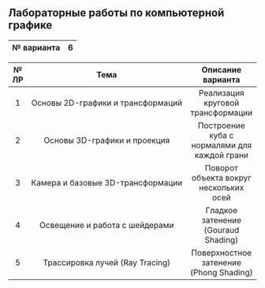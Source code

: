 ## Лабораторные работы по компьютерной графике ##

| № варианта | 6 |
|-|-|

|№ ЛР|Тема|Описание варианта|
|:---:|:---:|:---:|
| <nobr> 1 </nobr> | <nobr> Основы 2D-графики и трансформаций </nobr> | </nobr> Реализация круговой трансформации </nobr> |
| <nobr> 2 </nobr> | <nobr> Основы 3D-графики и проекция </nobr> | </nobr> Построение куба с нормалями для каждой грани </nobr> |
| <nobr> 3 </nobr> | <nobr> Камера и базовые 3D-трансформации </nobr> | </nobr> Поворот объекта вокруг нескольких осей </nobr> |
| <nobr> 4 </nobr> | <nobr> Освещение и работа с шейдерами </nobr> | </nobr> Гладкое затенение (Gouraud Shading) </nobr> |
| <nobr> 5 </nobr> | <nobr> Трассировка лучей (Ray Tracing) </nobr> | </nobr> Поверхностное затенение (Phong Shading) </nobr> |
